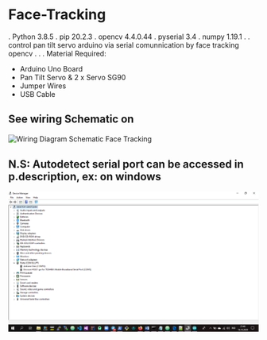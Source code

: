 # Face-Tracking
. Python 3.8.5
. pip 20.2.3
. opencv 4.4.0.44
. pyserial 3.4
. numpy 1.19.1
.
.
control pan tilt servo arduino via serial comunnication by face tracking opencv
.
.
.
Material Required:
- Arduino Uno Board
- Pan Tilt Servo & 2 x Servo SG90
- Jumper Wires
- USB Cable
## See wiring Schematic on
<img src="wiring schematic.jpg" alt="Wiring Diagram Schematic Face Tracking" align="center">

## N.S: Autodetect serial port can be accessed in p.description, ex: on windows
<img src="serialport.png" alt="Ports (COM & LPT) on device manager" align="center">

